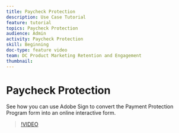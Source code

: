 ```yaml
---
title: Paycheck Protection
description: Use Case Tutorial
feature: tutorial
topics: Paycheck Protection
audience: Admin
activity: Paycheck Protection
skill: Beginning
doc-type: feature video
team: DC Product Marketing Retention and Engagement
thumbnail:
---
```


# Paycheck Protection

See how you can use Adobe Sign to convert the Payment Protection Program form into an online interactive form.

>[!VIDEO](https://www.youtube.com/embed/ikOJg4e_S3Q)